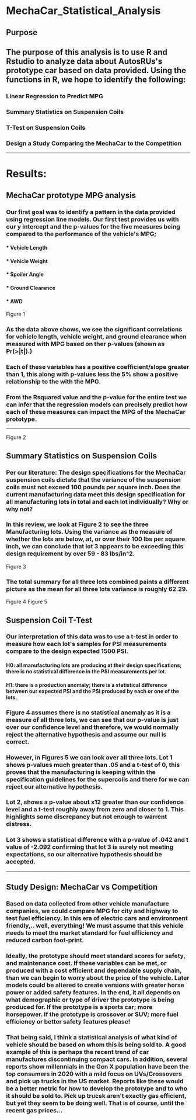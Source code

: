 # MechaCar_Statistical_Analysis

## Purpose
## The purpose of this analysis is to use R and Rstudio to analyze data about AutosRUs's prototype car based on data provided. Using the functions in R, we hope to identify the following:
### Linear Regression to Predict MPG
### Summary Statistics on Suspension Coils
### T-Test on Suspension Coils
### Design a Study Comparing the MechaCar to the Competition
---
# Results:
## MechaCar prototype MPG analysis
### Our first goal was to identify a pattern in the data provided using regression line models. Our first test provides us with our y intercept and the p-values for the five measures being compared to the performance of the vehicle's MPG;
#### * Vehicle Length
#### * Vehicle Weight
#### * Spoiler Angle
#### * Ground Clearance
#### * AWD
Figure 1
### As the data above shows, we see the significant correlations for vehicle length, vehicle weight, and ground clearance when measured with MPG based on ther p-values (shown as Pr(>|t|).)
### Each of these variables has a positive coefficient/slope greater than 1, this along with p-values less the 5% show a positive relationship to the with the MPG.
### From the Rsquared value and the p-value for the entire test we can infer that the regression models can precisely predict how each of these measures can impact the MPG of the MechaCar prototype.
---
Figure 2
## Summary Statistics on Suspension Coils
### Per our literature: The design specifications for the MechaCar suspension coils dictate that the variance of the suspension coils must not exceed 100 pounds per square inch. Does the current manufacturing data meet this design specification for all manufacturing lots in total and each lot individually? Why or why not?
### In this review, we look at Figure 2 to see the three Manufacturing lots. Using the variance as the measure of whether the lots are below, at, or over their 100 lbs per square inch, we can conclude that lot 3 appears to be exceeding this design requirement by over 59 - 83 lbs/in^2.
Figure 3
### The total summary for all three lots combined paints a different picture as the mean for all three lots variance is roughly 62.29. 
Figure 4
Figure 5
## Suspension Coil T-Test
### Our interpretation of this data was to use a t-test in order to measure how each lot's samples for PSI measurements compare to the design expected 1500 PSI.
#### H0: all manufacturing lots are producing at their design specifications; there is no statistical difference in the PSI measurements per lot.
#### H1: there is a production anomaly; there is a statistical difference between our expected PSI and the PSI produced by each or one of the lots.
### Figure 4 assumes there is no statistical anomaly as it is a measure of all three lots, we can see that our p-value is just over our confidence level and therefore, we would normally reject the alternative hypothesis and assume our null is correct.
### However, in Figures 5 we can look over all three lots. Lot 1 shows p-values much greater than .05 and a t-test of 0, this proves that the manufacturing is keeping within the specification guidelines for the supercoils and there for we can reject our alternative hypothesis.
### Lot 2, shows a p-value about x12 greater than our confidence level and a t-test roughly away from zero and closer to 1. This highlights some discrepancy but not enough to warrent distress. 
### Lot 3 shows a statistical difference with a p-value of .042 and t value of -2.092 confirming that lot 3 is surely not meeting expectations, so our alternative hypothesis should be accepted. 
---
## Study Design: MechaCar vs Competition
### Based on data collected from other vehicle manufacture companies, we could compare MPG for city and highway to test fuel efficiency. In this era of electric cars and environment friendly,.. well, everything! We must assume that this vehicle needs to meet the market standard for fuel efficiency and reduced carbon foot-print. 
### Ideally, the prototype should meet standard scores for safety, and maintenance cost. If these variables can be met, or produced with a cost efficient and dependable supply chain, than we can begin to worry about the price of the vehicle. Later models could be altered to create versions with greater horse power or added safety features. In the end, it all depends on what demographic or type of driver the prototype is being produced for. If the prototype is a sports car; more horsepower. If the prototype is crossover or SUV; more fuel efficiency or better safety features please! 
### That being said, I think a statistical analysis of what kind of vehicle should be based on whom this is being sold to. A good example of this is perhaps the recent trend of car manufactures discontinuing compact cars. In addition, several reports show millennials in the Gen X population have been the top consumers in 2020 with a mild focus on UVs/Crossovers and pick up trucks in the US market. Reports like these would be a better metric for how to develop the prototype and to who it should be sold to. Pick up trucsk aren't exactly gas efficient, but yet they seem to be doing well. That is of course, until the recent gas prices... 